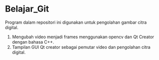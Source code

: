 # Belajar_Git
Program dalam repositori ini digunakan untuk pengolahan gambar citra digital.
1. Mengubah video menjadi frames menggunakan opencv dan Qt Creator dengan bahasa C++.
2. Tampilan GUI Qt creator sebagai pemutar video dan pengolahan citra digital.
